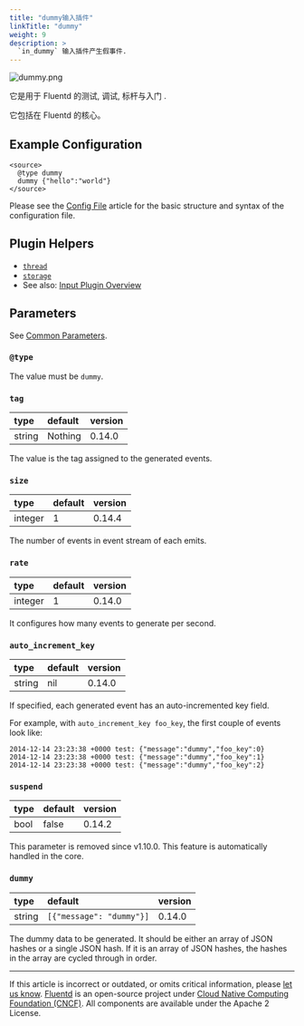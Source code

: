 ```yaml
---
title: "dummy输入插件"
linkTitle: "dummy"
weight: 9
description: >
  `in_dummy` 输入插件产生假事件.
---
```


![dummy.png](/images/plugins/input/dummy.png)

它是用于 Fluentd 的测试, 调试, 标杆与入门 .

它包括在 Fluentd 的核心。

## Example Configuration

```
<source>
  @type dummy
  dummy {"hello":"world"}
</source>
```

Please see the [Config File](/configuration/config-file.md) article for the basic
structure and syntax of the configuration file.

## Plugin Helpers

- [`thread`](/developer/api-plugin-helper-thread.md)
- [`storage`](/developer/api-plugin-helper-storage.md)
- See also: [Input Plugin Overview](/plugins/input/README.md)

## Parameters

See [Common Parameters](/configuration/plugin-common-parameters.md).

### `@type`

The value must be `dummy`.

### `tag`

| type   | default | version |
| :----- | :------ | :------ |
| string | Nothing | 0.14.0  |

The value is the tag assigned to the generated events.

### `size`

| type    | default | version |
| :------ | :------ | :------ |
| integer | 1       | 0.14.4  |

The number of events in event stream of each emits.

### `rate`

| type    | default | version |
| :------ | :------ | :------ |
| integer | 1       | 0.14.0  |

It configures how many events to generate per second.

### `auto_increment_key`

| type   | default | version |
| :----- | :------ | :------ |
| string | nil     | 0.14.0  |

If specified, each generated event has an auto-incremented key field.

For example, with `auto_increment_key foo_key`, the first couple of
events look like:

```
2014-12-14 23:23:38 +0000 test: {"message":"dummy","foo_key":0}
2014-12-14 23:23:38 +0000 test: {"message":"dummy","foo_key":1}
2014-12-14 23:23:38 +0000 test: {"message":"dummy","foo_key":2}
```

### `suspend`

| type | default | version |
| :--- | :------ | :------ |
| bool | false   | 0.14.2  |

This parameter is removed since v1.10.0. This feature is automatically handled in the core.

### `dummy`

| type   | default                  | version |
| :----- | :----------------------- | :------ |
| string | `[{"message": "dummy"}]` | 0.14.0  |

The dummy data to be generated. It should be either an array of JSON
hashes or a single JSON hash. If it is an array of JSON hashes, the
hashes in the array are cycled through in order.

---

If this article is incorrect or outdated, or omits critical information, please
[let us know](https://github.com/fluent/fluentd-docs-gitbook/issues?state=open).
[Fluentd](http://www.fluentd.org/) is an open-source project under [Cloud Native
Computing Foundation (CNCF)](https://cncf.io/). All components are available
under the Apache 2 License.
